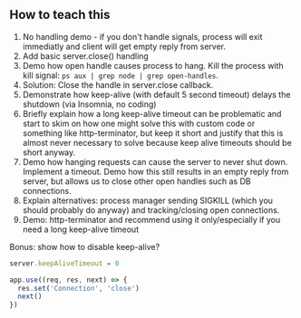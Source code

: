 ## How to teach this

1. No handling demo - if you don't handle signals, process will exit immediatly and client will get empty reply from server.
2. Add basic server.close() handling
3. Demo how open handle causes process to hang. Kill the process with kill signal: `ps aux | grep node | grep open-handles`.
4. Solution: Close the handle in server.close callback.
3. Demonstrate how keep-alive (with default 5 second timeout) delays the shutdown (via Insomnia, no coding)
4. Briefly explain how a long keep-alive timeout can be problematic and start to skim on how one might solve this with custom code or
   something like http-terminator, but keep it short and justify that this is almost never necessary to solve because keep alive timeouts
   should be short anyway.
5. Demo how hanging requests can cause the server to never shut down. Implement a timeout. Demo how this still results in an empty
   reply from server, but allows us to close other open handles such as DB connections.
6. Explain alternatives: process manager sending SIGKILL (which you should probably do anyway) and tracking/closing open connections.
7. Demo: http-terminator and recommend using it only/especially if you need a long keep-alive timeout

Bonus: show how to disable keep-alive?

```js
server.keepAliveTimeout = 0

app.use((req, res, next) => {
  res.set('Connection', 'close')
  next()
})
```